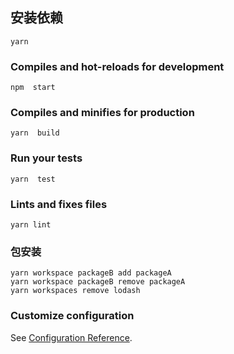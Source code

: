 
## 安装依赖

```
yarn
```

### Compiles and hot-reloads for development

```
npm  start
```

### Compiles and minifies for production

```
yarn  build
```

### Run your tests

```
yarn  test
```

### Lints and fixes files

```
yarn lint

```

### 包安装

```
yarn workspace packageB add packageA
yarn workspace packageB remove packageA
yarn workspaces remove lodash

```

### Customize configuration

See [Configuration Reference](https://cli.vuejs.org/config/).
